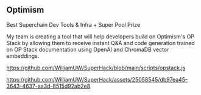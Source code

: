 ## Optimism
Best Superchain Dev Tools & Infra + Super Pool Prize

My team is creating a tool that will help developers build on Optimism's OP Stack by allowing them to receive instant Q&A and code generation trained on OP Stack documentation using OpenAI and ChromaDB vector embeddings.

https://github.com/WilliamUW/SuperHack/blob/main/scripts/opstack.js

https://github.com/WilliamUW/SuperHack/assets/25058545/db97ea45-3643-4637-aa3d-8515d92ab2e8

